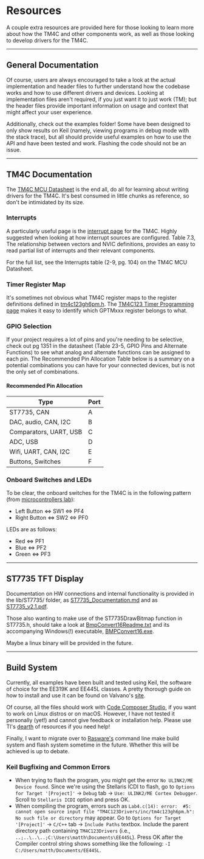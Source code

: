 # Resources

A couple extra resources are provided here for those looking to learn more about how the TM4C and other components work, as well as those looking to develop drivers for the TM4C.

---

## General Documentation

Of course, users are always encouraged to take a look at the actual implementation and header files to further understand how the codebase works and how to use different drivers and devices. Looking at implementation files aren't required, if you just want it to just work (TM); but the header files provide important information on usage and context that might affect your user experience.

Additionally, check out the examples folder! Some have been designed to only show results on Keil (namely, viewing programs in debug mode with the stack trace), but all should provide useful examples on how to use the API and have been tested and work. Flashing the code should not be an issue.

---

## TM4C Documentation

The [TM4C MCU Datasheet](TM4C_Datasheet.pdf) is the end all, do all for learning about writing drivers for the TM4C. It's best consumed in little chunks as reference, so don't be intimidated by its size.

### Interrupts

A particularly useful page is the [interrupt page](http://shukra.cedt.iisc.ernet.in/edwiki/EmSys:Interrupts_in_TM4C123GH6PM_Launchpad) for the TM4C. Highly suggested when looking at how interrupt sources are configured. Table 7.3, The relationship between vectors and NVIC definitions, provides an easy to read partial list of interrupts and their relevant components.

For the full list, see the Interrupts table (2-9, pg. 104) on the TM4C MCU Datasheet.

### Timer Register Map

It's sometimes not obvious what TM4C register maps to the register definitions defined in [tm4c123gh6pm.h](../inc/tm4c123gh6pm.h). The [TM4C123 Timer Programming page](http://shukra.cedt.iisc.ernet.in/edwiki/EmSys:TM4C123_Timer_Programming) makes it easy to identify which GPTMxxx register belongs to what.

### GPIO Selection

If your project requires a lot of pins and you're needing to be selective, check out pg 1351 in the datasheet (Table 23-5, GPIO Pins and Alternate Functions) to see what analog and alternate functions can be assigned to each pin. The Recommended Pin Allocation Table below is a summary on a potential combinations you can have for your connected devices, but is not the only set of combinations.

#### Recommended Pin Allocation

| Type                         | Port |
|------------------------------|------|
| ST7735, CAN                  | A    |
| DAC, audio, CAN, I2C         | B    |
| Comparators, UART, USB       | C    |
| ADC, USB                     | D    |
| Wifi, UART, CAN, I2C         | E    |
| Buttons, Switches            | F    |

### Onboard Switches and LEDs

To be clear, the onboard switches for the TM4C is in the following pattern (from [microcontrollers lab](https://microcontrollerslab.com/controlling-led-push-button-tiva-launchpad/)):
- Left Button <=> SW1 <=> PF4
- Right Button <=> SW2 <=> PF0

LEDs are as follows:
- Red <=> PF1
- Blue <=> PF2
- Green <=> PF3

---

## ST7735 TFT Display

Documentation on HW connections and internal functionality is provided in the lib/ST7735/ folder, as [ST7735_Documentation.md](../lib/ST7735/ST7735_Documentation.md) and as [ST7735_v2.1.pdf](../lib/ST7735/ST7735_v2.1.pdf).

Those also wanting to make use of the ST7735DrawBitmap function in ST7735.h, should take a look at [BmpConvert16Readme.txt](../lib/BMP/BmpConvert16Readme.txt) and its accompanying Windows(!) executable, [BMPConvert16.exe](../lib/BMP/BmpConvert.cpp).

Maybe a linux binary will be provided in the future.

---

## Build System

Currently, all examples have been built and tested using Keil, the software of choice for the EE319K and EE445L classes. A pretty thorough guide on how to install and use it can be found on Valvano's [site](http://users.ece.utexas.edu/~valvano/EE445L/).

Of course, all the files should work with [Code Composer Studio](https://www.ti.com/tool/CCSTUDIO), if you want to work on Linux distros or on macOS. However, I have not tested it personally (yet!) and cannot give feedback or installation help. Please use TI's [dearth](https://software-dl.ti.com/ccs/esd/documents/users_guide/index.html) of resources if you need help!

Finally, I want to migrate over to [Rasware's](https://github.com/ut-ras/Rasware) command line make build system and flash system sometime in the future. Whether this will be achieved is up to debate.

### Keil Bugfixing and Common Errors

- When trying to flash the program, you might get the error `No ULINK2/ME Device found`. Since we're using the Stellaris ICDI to flash, go to `Options for Target '[Project]'` -> `Debug` tab -> `Use: ULINK2/ME Cortex Debugger`. Scroll to `Stellaris ICDI` option and press OK.
- When compiling the program, errors such as `Lab4.c(14): error:  #5: cannot open source input file "TM4C123Drivers/inc/tm4c123gh6pm.h": No such file or directory` may appear. Go to `Options for Target '[Project]'` -> `C/C++` tab -> `Include Paths` textbox. Include the parent directory path containing `TM4C123Drivers` (i.e., `..;..\..\..;C:\Users\matth\Documents\EE445L`). Press OK after the Compiler control string shows something like the following: `-I C:/Users/matth/Documents/EE445L`.